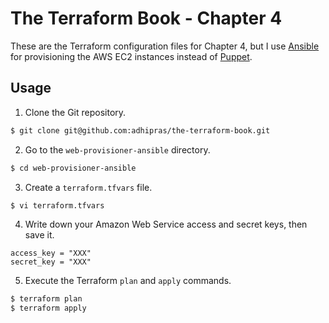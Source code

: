 # The Terraform Book - Chapter 4

These are the Terraform configuration files for Chapter 4, but I use [Ansible](https://www.ansible.com/) for provisioning the AWS EC2 instances instead of [Puppet](https://puppet.com/).

## Usage

1. Clone the Git repository.
```sh
$ git clone git@github.com:adhipras/the-terraform-book.git
```

2. Go to the `web-provisioner-ansible` directory.
```sh
$ cd web-provisioner-ansible
```

3. Create a `terraform.tfvars` file.
```sh
$ vi terraform.tfvars
```

4. Write down your Amazon Web Service access and secret keys, then save it.
```
access_key = "XXX"
secret_key = "XXX"
```

5. Execute the Terraform `plan` and `apply` commands.
```sh
$ terraform plan
$ terraform apply
```
